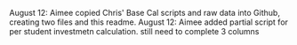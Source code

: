 August 12: Aimee copied Chris' Base Cal scripts and raw data into Github, creating two files and this readme.
August 12: Aimee added partial script for per student investmetn calculation. still need to complete 3 columns
